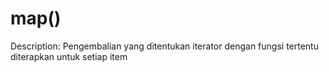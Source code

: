 # map()

Description: Pengembalian yang ditentukan iterator dengan fungsi tertentu diterapkan untuk setiap item